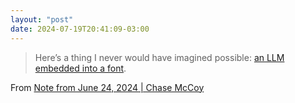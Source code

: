 ```yaml
---
layout: "post"
date: 2024-07-19T20:41:09-03:00
---
```


> Here’s a thing I never would have imagined possible: [an LLM embedded into a font](https://fuglede.github.io/llama.ttf).

From [Note from June 24, 2024 | Chase McCoy](https://chasem.co/2024/06/llama-dot-ttf/)
